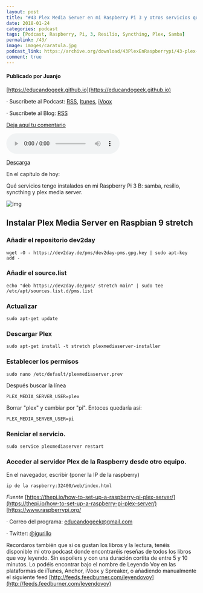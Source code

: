 ```yaml
---
layout: post
title: "#43 Plex Media Server en mi Raspberry Pi 3 y otros servicios que uso"
date: 2018-01-24
categories: podcast
tags: [Podcast, Raspberry, Pi, 3, Resilio, Syncthing, Plex, Samba]
permalink: /43/
image: images/caratula.jpg
podcast_link: https://archive.org/download/43PlexEnRaspberrypi/43-plex-en-raspberrypi.mp3
comment: true
---
```


#### Publicado por Juanjo

[https://educandogeek.github.io](https://educandogeek.github.io)

· Suscríbete al Podcast: [RSS](http://feeds.feedburner.com/educandogeek), [Itunes](https://itunes.apple.com/es/podcast/educando-geek/id1110060146?mt=2), [iVoox](https://www.ivoox.com/podcast-educando-geek_sq_f1289274_1.html)

· Suscríbete al Blog: [RSS](http://feeds.feedburner.com/educandogeekblog)

[Deja aquí tu comentario](https://educandogeek.github.io/43/)

<audio controls>
  <source src="{{ page.podcast_link }}" type="audio/mp3">
</audio>


[Descarga][Mp3]


En el capítulo de hoy:

Qué servicios tengo instalados en mi Raspberry Pi 3 B: samba, resilio, syncthing y plex media server.

![img](https://image.roku.com/developer_channels/prod/2c2ccf2ef5997ebe154505db00c58b3cfc129b28b07cad0f7c322a077561f7c5.png)

## Instalar Plex Media Server en Raspbian 9 stretch

### Añadir el repositorio dev2day

```
wget -O - https://dev2day.de/pms/dev2day-pms.gpg.key | sudo apt-key add -
```

### Añadir el source.list

```
echo "deb https://dev2day.de/pms/ stretch main" | sudo tee /etc/apt/sources.list.d/pms.list
```

### Actualizar

```
sudo apt-get update
```

### Descargar Plex

```
sudo apt-get install -t stretch plexmediaserver-installer
```

### Establecer los permisos

```
sudo nano /etc/default/plexmediaserver.prev
```
Después buscar la línea

```
PLEX_MEDIA_SERVER_USER=plex
```
Borrar "plex" y cambiar por "pi". Entoces quedaría así:

```
PLEX_MEDIA_SERVER_USER=pi
```

### Reniciar el servicio.

```
sudo service plexmediaserver restart
```

### Acceder al servidor Plex de la Raspberry desde otro equipo.

En el navegador, escribir (poner la IP de la raspberry) 

```
ip de la raspberry:32400/web/index.html
```

_Fuente_ 
[https://thepi.io/how-to-set-up-a-raspberry-pi-plex-server/](https://thepi.io/how-to-set-up-a-raspberry-pi-plex-server/)
[https://www.raspberrypi.org/




· Correo del programa: [educandogeek@gmail.com](mailto:educandogeek@gmail.com)

· Twitter: [@jgurillo](https://twitter.com/jgurillo)

Recordaros también que si os gustan los libros y la lectura, tenéis disponible mi otro podcast donde encontraréis reseñas de todos los libros que voy leyendo. Sin espoilers y con una duración cortita de entre 5 y 10 minutos. Lo podéis encontrar bajo el nombre de Leyendo Voy en las plataformas de iTunes, Anchor, iVoox y Spreaker, o añadiendo manualmente el siguiente feed [http://feeds.feedburner.com/leyendovoy](http://feeds.feedburner.com/leyendovoy)



[Mp3]: https://archive.org/download/43PlexEnRaspberrypi/43-plex-en-raspberrypi.mp3
